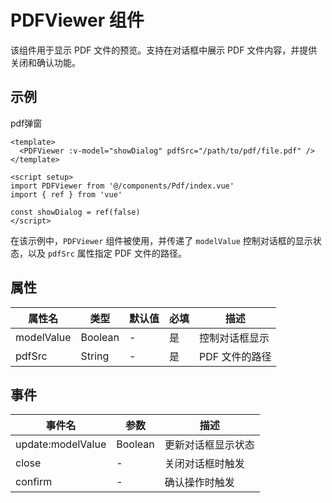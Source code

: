 # PDFViewer 组件

该组件用于显示 PDF 文件的预览。支持在对话框中展示 PDF 文件内容，并提供关闭和确认功能。

## 示例

<Layout>
  <el-button type='primary' @click="showDialog = true">pdf弹窗 </el-button>
  <PDFViewer v-model="showDialog" pdfSrc="/path/to/pdf/file.pdf" />
</Layout>

<script setup>
import PDFViewer from '@/components/Pdf/index.vue'
import { ref } from 'vue'

const showDialog = ref(false)
</script>

```vue
<template>
  <PDFViewer :v-model="showDialog" pdfSrc="/path/to/pdf/file.pdf" />
</template>

<script setup>
import PDFViewer from '@/components/Pdf/index.vue'
import { ref } from 'vue'

const showDialog = ref(false)
</script>
```

在该示例中，`PDFViewer` 组件被使用，并传递了 `modelValue` 控制对话框的显示状态，以及 `pdfSrc` 属性指定 PDF 文件的路径。

## 属性

| 属性名     | 类型    | 默认值 | 必填 | 描述           |
| ---------- | ------- | ------ | ---- | -------------- |
| modelValue | Boolean | -      | 是   | 控制对话框显示 |
| pdfSrc     | String  | -      | 是   | PDF 文件的路径 |

## 事件

| 事件名            | 参数    | 描述               |
| ----------------- | ------- | ------------------ |
| update:modelValue | Boolean | 更新对话框显示状态 |
| close             | -       | 关闭对话框时触发   |
| confirm           | -       | 确认操作时触发     |
